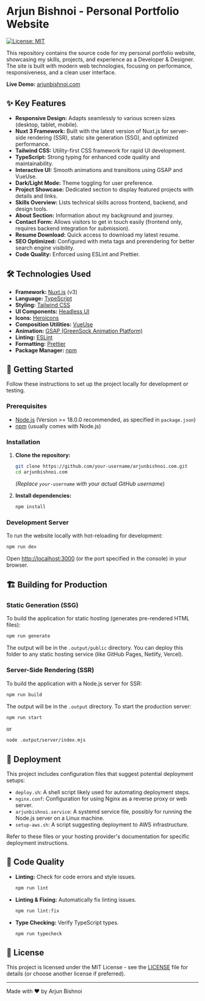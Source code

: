# Arjun Bishnoi - Personal Portfolio Website

[![License: MIT](https://img.shields.io/badge/License-MIT-yellow.svg)](https://opensource.org/licenses/MIT)

This repository contains the source code for my personal portfolio website, showcasing my skills, projects, and experience as a Developer & Designer. The site is built with modern web technologies, focusing on performance, responsiveness, and a clean user interface.

**Live Demo:** [arjunbishnoi.com](https://arjunbishnoi.com)

## ✨ Key Features

*   **Responsive Design:** Adapts seamlessly to various screen sizes (desktop, tablet, mobile).
*   **Nuxt 3 Framework:** Built with the latest version of Nuxt.js for server-side rendering (SSR), static site generation (SSG), and optimized performance.
*   **Tailwind CSS:** Utility-first CSS framework for rapid UI development.
*   **TypeScript:** Strong typing for enhanced code quality and maintainability.
*   **Interactive UI:** Smooth animations and transitions using GSAP and VueUse.
*   **Dark/Light Mode:** Theme toggling for user preference.
*   **Project Showcase:** Dedicated section to display featured projects with details and links.
*   **Skills Overview:** Lists technical skills across frontend, backend, and design tools.
*   **About Section:** Information about my background and journey.
*   **Contact Form:** Allows visitors to get in touch easily (frontend only, requires backend integration for submission).
*   **Resume Download:** Quick access to download my latest resume.
*   **SEO Optimized:** Configured with meta tags and prerendering for better search engine visibility.
*   **Code Quality:** Enforced using ESLint and Prettier.

## 🛠️ Technologies Used

*   **Framework:** [Nuxt.js](https://nuxt.com/) (v3)
*   **Language:** [TypeScript](https://www.typescriptlang.org/)
*   **Styling:** [Tailwind CSS](https://tailwindcss.com/)
*   **UI Components:** [Headless UI](https://headlessui.com/)
*   **Icons:** [Heroicons](https://heroicons.com/)
*   **Composition Utilities:** [VueUse](https://vueuse.org/)
*   **Animation:** [GSAP (GreenSock Animation Platform)](https://greensock.com/gsap/)
*   **Linting:** [ESLint](https://eslint.org/)
*   **Formatting:** [Prettier](https://prettier.io/)
*   **Package Manager:** [npm](https://www.npmjs.com/)

## 🚀 Getting Started

Follow these instructions to set up the project locally for development or testing.

### Prerequisites

*   [Node.js](https://nodejs.org/) (Version >= 18.0.0 recommended, as specified in `package.json`)
*   [npm](https://www.npmjs.com/) (usually comes with Node.js)

### Installation

1.  **Clone the repository:**
    ```bash
    git clone https://github.com/your-username/arjunbishnoi.com.git
    cd arjunbishnoi.com
    ```
    *(Replace `your-username` with your actual GitHub username)*

2.  **Install dependencies:**
    ```bash
    npm install
    ```

### Development Server

To run the website locally with hot-reloading for development:

```bash
npm run dev
```

Open [http://localhost:3000](http://localhost:3000) (or the port specified in the console) in your browser.

## 🏗️ Building for Production

### Static Generation (SSG)

To build the application for static hosting (generates pre-rendered HTML files):

```bash
npm run generate
```

The output will be in the `.output/public` directory. You can deploy this folder to any static hosting service (like GitHub Pages, Netlify, Vercel).

### Server-Side Rendering (SSR)

To build the application with a Node.js server for SSR:

```bash
npm run build
```

The output will be in the `.output` directory. To start the production server:

```bash
npm run start
```
or
```bash
node .output/server/index.mjs
```

## 🚢 Deployment

This project includes configuration files that suggest potential deployment setups:

*   `deploy.sh`: A shell script likely used for automating deployment steps.
*   `nginx.conf`: Configuration for using Nginx as a reverse proxy or web server.
*   `arjunbishnoi.service`: A systemd service file, possibly for running the Node.js server on a Linux machine.
*   `setup-aws.sh`: A script suggesting deployment to AWS infrastructure.

Refer to these files or your hosting provider's documentation for specific deployment instructions.

## 🧹 Code Quality

*   **Linting:** Check for code errors and style issues.
    ```bash
    npm run lint
    ```
*   **Linting & Fixing:** Automatically fix linting issues.
    ```bash
    npm run lint:fix
    ```
*   **Type Checking:** Verify TypeScript types.
    ```bash
    npm run typecheck
    ```

## 📄 License

This project is licensed under the MIT License - see the [LICENSE](LICENSE) file for details (or choose another license if preferred).

---

Made with ❤️ by Arjun Bishnoi
